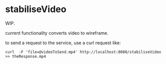 # stabiliseVideo

WIP.

current functionality converts video to wireframe.

to send a request to the service, use a curl request like:
```
curl  -F 'file=@videoToSend.mp4' http://localhost:8080/stabiliseVideo  >> theResponse.mp4
```
